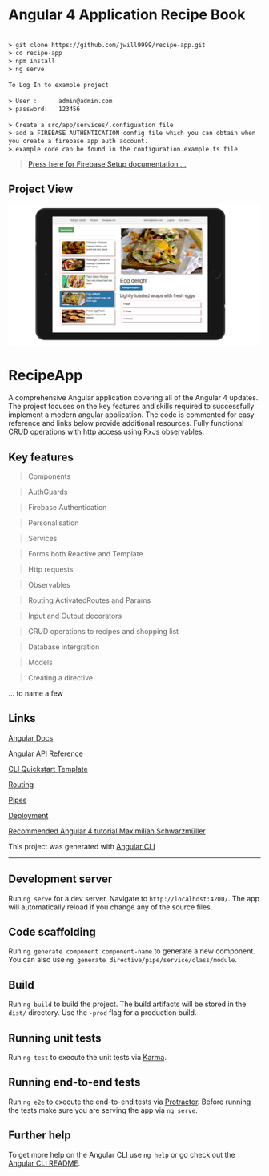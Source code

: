 # Angular 4 Application Recipe Book

```

> git clone https://github.com/jwill9999/recipe-app.git
> cd recipe-app
> npm install
> ng serve

To Log In to example project 

> User :      admin@admin.com
> password:   123456

> Create a src/app/services/.configuation file 
> add a FIREBASE AUTHENTICATION config file which you can obtain when you create a firebase app auth account.
> example code can be found in the configuration.example.ts file

```
> [Press here for Firebase Setup documentation ...]('https://firebase.google.com/docs/web/setup')

## Project View

![](./src/assets/images/recipebook.png)



# RecipeApp

A comprehensive Angular application covering all of the Angular 4 updates. The project focuses on the key features and skills required to successfully implement a modern angular application. The code is commented for easy reference and links below provide additional resources. Fully functional CRUD operations with http access using RxJs observables.

## Key features

> Components

> AuthGuards

> Firebase Authentication

> Personalisation

> Services

> Forms both Reactive and Template

> Http requests

> Observables 

> Routing ActivatedRoutes and Params

> Input and Output decorators

> CRUD operations to recipes and shopping list

> Database intergration

> Models

> Creating a directive  

... to name a few 


## Links

[Angular Docs](https://angular.io/)

[Angular API Reference](https://angular.io/docs/ts/latest/api/)

[CLI Quickstart Template](https://angular.io/docs/ts/latest/cli-quickstart.html)

[Routing](https://angular.io/docs/ts/latest/guide/router.html)

[Pipes](https://angular.io/docs/ts/latest/guide/pipes.html)

[Deployment](https://angular.io/docs/ts/latest/guide/deployment.html)


[Recommended Angular 4 tutorial Maximilian Schwarzmüller](https://www.udemy.com/the-complete-guide-to-angular-2/learn/v4/content)

This project was generated with [Angular CLI](https://github.com/angular/angular-cli) 

<hr>

## Development server

Run `ng serve` for a dev server. Navigate to `http://localhost:4200/`. The app will automatically reload if you change any of the source files.

## Code scaffolding

Run `ng generate component component-name` to generate a new component. You can also use `ng generate directive/pipe/service/class/module`.

## Build

Run `ng build` to build the project. The build artifacts will be stored in the `dist/` directory. Use the `-prod` flag for a production build.

## Running unit tests

Run `ng test` to execute the unit tests via [Karma](https://karma-runner.github.io).

## Running end-to-end tests

Run `ng e2e` to execute the end-to-end tests via [Protractor](http://www.protractortest.org/).
Before running the tests make sure you are serving the app via `ng serve`.

## Further help

To get more help on the Angular CLI use `ng help` or go check out the [Angular CLI README](https://github.com/angular/angular-cli/blob/master/README.md).
